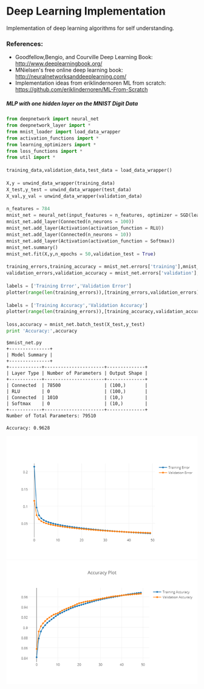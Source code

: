# Deep Learning Implementation
Implementation of deep learning algorithms for self understanding.

### References:
* Goodfellow,Bengio, and Courville Deep Learning Book: http://www.deeplearningbook.org/
* MNielsen's free online deep learning book: http://neuralnetworksanddeeplearning.com/
* Implementation ideas from eriklindernoren ML from scratch: https://github.com/eriklindernoren/ML-From-Scratch

##### MLP with one hidden layer on the MNIST Digit Data
```python
from deepnetwork import neural_net
from deepnetwork_layer import *
from mnist_loader import load_data_wrapper
from activation_functions import *
from learning_optimizers import *
from loss_functions import *
from util import *

training_data,validation_data,test_data = load_data_wrapper()

X,y = unwind_data_wrapper(training_data)
X_test,y_test = unwind_data_wrapper(test_data)
X_val,y_val = unwind_data_wrapper(validation_data)

n_features = 784
mnist_net = neural_net(input_features = n_features, optimizer = SGD(learning_rate = 0.01, batch_size = 64), loss_function = Cross_Entropy,validation_set = (X_val,y_val))
mnist_net.add_layer(Connected(n_neurons = 100))
mnist_net.add_layer(Activation(activation_function = RLU))
mnist_net.add_layer(Connected(n_neurons = 10))
mnist_net.add_layer(Activation(activation_function = Softmax))
mnist_net.summary()
mnist_net.fit(X,y,n_epochs = 50,validation_test = True)

training_errors,training_accuracy = mnist_net.errors['training'],mnist_net.accuracy['training']
validation_errors,validation_accuracy = mnist_net.errors['validation'],mnist_net.accuracy['validation']

labels = ['Training Error','Validation Error']
plotter(range(len(training_errors)),[training_errors,validation_errors],labels = labels,title = 'Error Plot')

labels = ['Training Accuracy','Validation Accuracy']
plotter(range(len(training_errors)),[training_accuracy,validation_accuracy],labels = labels,title = 'Accuracy Plot')

loss,accuracy = mnist_net.batch_test(X_test,y_test)
print 'Accuracy:',accuracy
```
    $mnist_net.py
    +---------------+
    | Model Summary |
    +---------------+
    +------------+----------------------+--------------+
    | Layer Type | Number of Parameters | Output Shape |
    +------------+----------------------+--------------+
    | Connected  | 78500                | (100,)       |
    | RLU        | 0                    | (100,)       |
    | Connected  | 1010                 | (10,)        |
    | Softmax    | 0                    | (10,)        |
    +------------+----------------------+--------------+
    Number of Total Parameters: 79510 
    
    Accuracy: 0.9628


![alt text](error_plot.png)
![alt text](accuracy_plot.png)